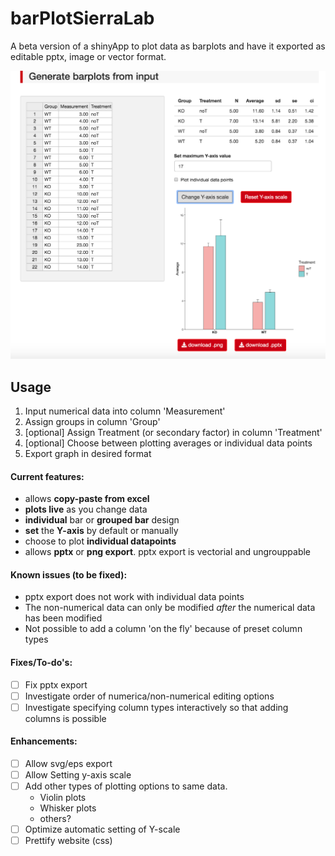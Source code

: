 # barPlotSierraLab

A beta version of a shinyApp to plot data as barplots and have it exported as editable pptx, image or vector format.

![](barplot.png)

## Usage

1. Input numerical data into column 'Measurement'
2. Assign groups in column 'Group'
3. [optional] Assign Treatment (or secondary factor) in column 'Treatment'
4. [optional] Choose between plotting averages or individual data points
5. Export graph in desired format

#### Current features: 

- allows **copy-paste from excel**
- **plots live** as you change data
- **individual** bar or **grouped bar** design
- **set** the **Y-axis** by default or manually
- choose to plot **individual datapoints**
- allows **pptx** or **png export**. pptx export is vectorial and ungrouppable

#### Known issues (to be fixed):

- pptx export does not work with individual data points
- The non-numerical data can only be modified *after* the numerical data has been modified
- Not possible to add a column 'on the fly' because of preset column types

#### Fixes/To-do's:

- [ ] Fix pptx export 
- [ ] Investigate order of numerica/non-numerical editing options
- [ ] Investigate specifying column types interactively so that adding columns is possible

#### Enhancements:

- [ ] Allow svg/eps export
- [ ] Allow Setting y-axis scale
- [ ] Add other types of plotting options to same data. 
    - Violin plots
    - Whisker plots
    - others?
- [ ] Optimize automatic setting of Y-scale
- [ ] Prettify website (css)